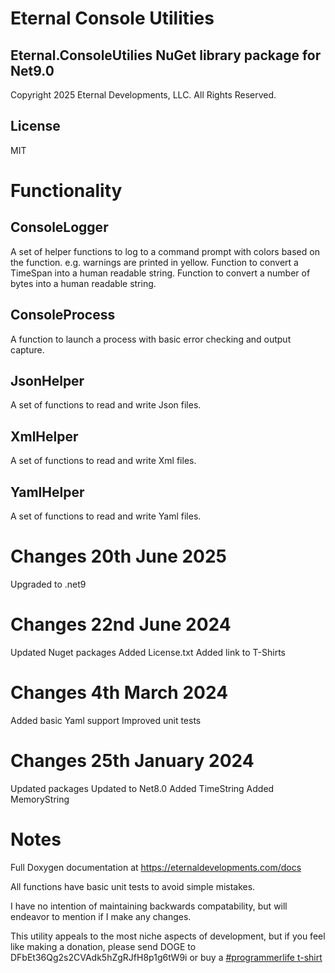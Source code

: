 # Eternal Console Utilities 

## Eternal.ConsoleUtilies NuGet library package for Net9.0
Copyright 2025 Eternal Developments, LLC. All Rights Reserved.

## License

MIT

# Functionality
## ConsoleLogger

A set of helper functions to log to a command prompt with colors based on the function.
e.g. warnings are printed in yellow.
Function to convert a TimeSpan into a human readable string.
Function to convert a number of bytes into a human readable string.

## ConsoleProcess

A function to launch a process with basic error checking and output capture.

## JsonHelper

A set of functions to read and write Json files.

## XmlHelper

A set of functions to read and write Xml files.

## YamlHelper

A set of functions to read and write Yaml files.

# Changes 20th June 2025

Upgraded to .net9

# Changes 22nd June 2024

Updated Nuget packages
Added License.txt
Added link to T-Shirts

# Changes 4th March 2024

Added basic Yaml support
Improved unit tests

# Changes 25th January 2024

Updated packages
Updated to Net8.0
Added TimeString
Added MemoryString

# Notes

Full Doxygen documentation at https://eternaldevelopments.com/docs

All functions have basic unit tests to avoid simple mistakes.

I have no intention of maintaining backwards compatability, but will endeavor to mention if I make any changes.

This utility appeals to the most niche aspects of development, but if you feel like making a donation, please send DOGE to DFbEt36Qg2s2CVAdk5hZgRJfH8p1g6tW9i or buy a [#programmerlife t-shirt](https://www.bonfire.com/store/programmer-life/)

